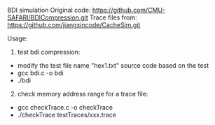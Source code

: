BDI simulation
Original code: https://github.com/CMU-SAFARI/BDICompression.git
Trace files from: https://github.com/jiangxincode/CacheSim.git

Usage:
1. test bdi compression:
  - modify the test file name "hex1.txt" source code based on the test
  - gcc bdi.c -o bdi
  - ./bdi
2. check memory address range for a trace file:
  - gcc checkTrace.c -o checkTrace
  - ./checkTrace testTraces/xxx.trace

